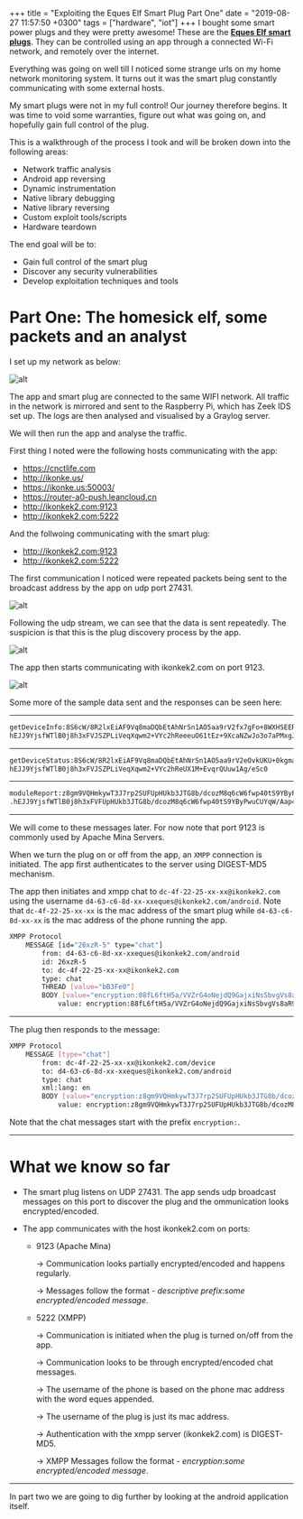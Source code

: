 +++
title = "Exploiting the Eques Elf Smart Plug Part One"
date = "2019-08-27 11:57:50 +0300"
tags = ["hardware", "iot"]
+++
I bought some smart power plugs and they were pretty awesome! These are the [**Eques Elf smart plugs**](https://equeshome.com/products/elf-smart-plug). They can be controlled using an app through a connected Wi-Fi network, and remotely over the internet.

Everything was going on well till I noticed some strange urls on my home network monitoring system. It turns out it was the smart plug constantly communicating with some external hosts.

<!--more-->

My smart plugs were not in my full control! Our journey therefore begins. It was time to void some warranties, figure out what was going on, and hopefully gain full control of the plug.

This is a walkthrough of the process I took and will be broken down into the following areas:

* Network traffic analysis
* Android app reversing
* Dynamic instrumentation
* Native library debugging
* Native library reversing
* Custom exploit tools/scripts
* Hardware teardown

The end goal will be to:

* Gain full control of the smart plug
* Discover any security vulnerabilities
* Develop exploitation techniques and tools


# Part One: The homesick elf, some packets and an analyst

I set up my network as below:

![alt](/images/mirror_setup.png)

The app and smart plug are connected to the same WIFI network. All traffic in the network is mirrored and sent to the Raspberry Pi, which has Zeek IDS set up. The logs are then analysed and visualised by a Graylog server.

We will then run the app and analyse the traffic.

First thing I noted were the following hosts communicating with the app:

* https://cnctlife.com
* http://ikonke.us/
* https://ikonke.us:50003/
* https://router-a0-push.leancloud.cn
* http://ikonkek2.com:9123
* http://ikonkek2.com:5222

And the follwoing communicating with the smart plug:

* http://ikonkek2.com:9123
* http://ikonkek2.com:5222

The first communication I noticed were repeated packets being sent to the broadcast address by the app on udp port 27431.

![alt](/images/udp_27431_2.png)

Following the udp stream, we can see that the data is sent repeatedly. The suspicion is that this is the plug discovery process by the app.

![alt](/images/udp_27431.png)

The app then starts communicating with ikonkek2.com on port 9123. 

![alt](/images/synchofriends.png)

Some more of the sample data sent and the responses can be seen here:

---
```bash
getDeviceInfo:8S6cW/8R2lxEiAF9Vq8maDQbEtAhNrSn1AO5aa9rV2fx7gFo+8WXHSEERZkoj0cI2kuhoJz/TMH4cOF0cH5luA==
hEJJ9YjsfWTlB0j8h3xFVJSZPLiVeqXqwm2+VYc2hReeeuO61tEz+9XcaNZwJo3o7aPMxgJwsDDgFcH+HDwChklPvnRC5bPqrpHzLyZK9g0=
```
---
```bash
getDeviceStatus:8S6cW/8R2lxEiAF9Vq8maDQbEtAhNrSn1AO5aa9rV2eOvkUKU+0kgmaR7hkY2JLP
hEJJ9YjsfWTlB0j8h3xFVJSZPLiVeqXqwm2+VYc2hReUX1M+EvqrQUuw1Ag/eSc0
```
---
```bash
moduleReport:z8gm9VQHmkywT3J7rp2SUFUpHUkb3JTG8b/dcozM8q6cW6fwp40tS9YByPwuCUYqa+G4gNtEuPfLOJqf+mBdXF2Zw0dUEZLUaDsUiJxTepM=
.hEJJ9YjsfWTlB0j8h3xFVFUpHUkb3JTG8b/dcozM8q6cW6fwp40tS9YByPwuCUYqW/Aap48EIhkq+31whfFKne06Nhp1WmLYxu89+vi0sqk=
```
---

We will come to these messages later. For now note that port 9123 is commonly used by Apache Mina Servers.

When we turn the plug on or off from the app, an `XMPP` connection is initiated. The app first authenticates to the server using DIGEST-MD5 mechanism.

The app then initiates and xmpp chat to `dc-4f-22-25-xx-xx@ikonkek2.com` using the username `d4-63-c6-8d-xx-xxeques@ikonkek2.com/android`. Note that `dc-4f-22-25-xx-xx` is the mac address of the smart plug while `d4-63-c6-8d-xx-xx` is the mac address of the phone running the app.

```bash
XMPP Protocol
    MESSAGE [id="26xzR-5" type="chat"]
        from: d4-63-c6-8d-xx-xxeques@ikonkek2.com/android
        id: 26xzR-5
        to: dc-4f-22-25-xx-xx@ikonkek2.com
        type: chat
        THREAD [value="bB3Fe0"]
        BODY [value="encryption:88fL6ftH5a/VVZrG4oNejdQ9GajxiNsSbvgVs8aR9inGr6gePzDWTU8IMejrHRxbhrtt27ImZpCvsN9MXbi42RKt2aQ4NsNEwNWwDj1OYLY="]
            value: encryption:88fL6ftH5a/VVZrG4oNejdQ9GajxiNsSbvgVs8aR9inGr6gePzDWTU8IMejrHRxbhrtt27ImZpCvsN9MXbi42RKt2aQ4NsNEwNWwDj1OYLY=
```
---

The plug then responds to the message:

```bash
XMPP Protocol
    MESSAGE [type="chat"]
        from: dc-4f-22-25-xx-xx@ikonkek2.com/device
        to: d4-63-c6-8d-xx-xxeques@ikonkek2.com/android
        type: chat
        xml:lang: en
        BODY [value="encryption:z8gm9VQHmkywT3J7rp2SUFUpHUkb3JTG8b/dcozM8q5RCCP4wzJPMrgxjWeeFZicog7NzWKq9DncBNIGR530/Q=="]
            value: encryption:z8gm9VQHmkywT3J7rp2SUFUpHUkb3JTG8b/dcozM8q5RCCP4wzJPMrgxjWeeFZicog7NzWKq9DncBNIGR530/Q==
```

Note that the chat messages start with the prefix `encryption:`.

---

# What we know so far


* The smart plug listens on UDP 27431. The app sends udp broadcast messages on this port to discover the plug and the ommunication looks encrypted/encoded.

* The app communicates with the host ikonkek2.com on ports:

	* 9123 (Apache Mina)

		-> Communication looks partially encrypted/encoded and happens regularly.

		-> Messages follow the format - *descriptive prefix*:*some encrypted/encoded message*.

	* 5222 (XMPP)

		-> Communication is initiated when the plug is turned on/off from the app.

		-> Communication looks to be through encrypted/encoded chat messages.

		-> The username of the phone is based on the phone mac address with the word eques appended. 

		-> The username of the plug is just its mac address. 

		-> Authentication with the xmpp server (ikonkek2.com) is DIGEST-MD5.

		-> XMPP Messages follow the format - *encryption*:*some encrypted/encoded message*.

---

In part two we are going to dig further by looking at the android application itself.
